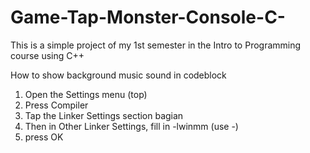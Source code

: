# Game-Tap-Monster-Console-C-
This is a simple project of my 1st semester in the Intro to Programming course using C++

How to show background music sound in codeblock
1. Open the Settings menu (top)
2. Press Compiler
3. Tap the Linker Settings section bagian
4. Then in Other Linker Settings, fill in
-lwinmm
(use -)
5. press OK
